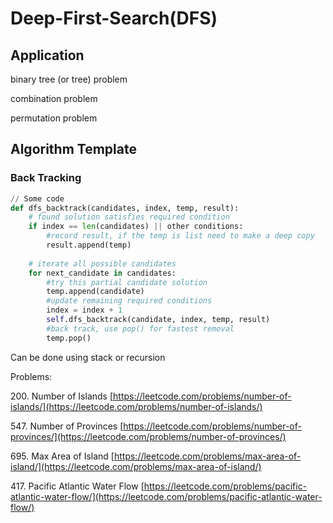 # Deep-First-Search(DFS)

## Application

binary tree (or tree) problem

combination problem

permutation problem

## Algorithm Template

### Back Tracking

```python
// Some code
def dfs_backtrack(candidates, index, temp, result):
	# found solution satisfies required condition
	if index == len(candidates) || other conditions:
		#record result, if the temp is list need to make a deep copy
		result.append(temp)
	
	# iterate all possible candidates
	for next_candidate in candidates:
		#try this partial candidate solution
		temp.append(candidate)
		#update remaining required conditions
		index = index + 1
		self.dfs_backtrack(candidate, index, temp, result)
		#back track, use pop() for fastest removal
		temp.pop()

```



Can be done using stack or recursion

Problems:



200\. Number of Islands [https://leetcode.com/problems/number-of-islands/](https://leetcode.com/problems/number-of-islands/)

547\. Number of Provinces [https://leetcode.com/problems/number-of-provinces/](https://leetcode.com/problems/number-of-provinces/)

695\. Max Area of Island [https://leetcode.com/problems/max-area-of-island/](https://leetcode.com/problems/max-area-of-island/)

417\. Pacific Atlantic Water Flow [https://leetcode.com/problems/pacific-atlantic-water-flow/](https://leetcode.com/problems/pacific-atlantic-water-flow/)
